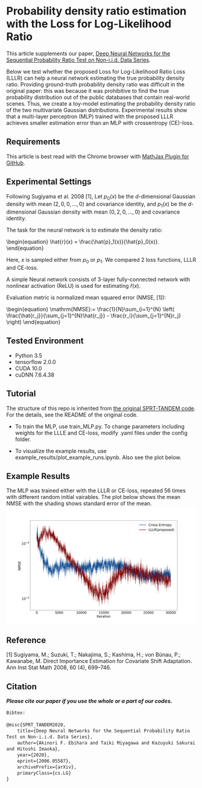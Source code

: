 # Probability density ratio estimation with the Loss for Log-Likelihood Ratio
This article supplements our paper, [Deep Neural Networks for the Sequential Probability Ratio Test on Non-i.i.d. Data Series](https://arxiv.org/abs/2006.05587).  

Below we test whether the proposed Loss for Log-Likelihood Ratio Loss (LLLR) can help a neural network estimating the true probability density ratio. Providing ground-truth probability density ratio was difficult in the original paper: this was because it was prohibitive to find the true probability distribution out of the public databases that contain real-world scenes. Thus, we create a toy-model estimating the probability density ratio of the two multivariate Gaussian distributions. Experimental results show that a multi-layer perceptron (MLP) trained with the proposed LLLR achieves smaller estimation error than an MLP with crossentropy (CE)-loss.

## Requirements
This article is best read with the Chrome browser with [MathJax Plugin for GitHub](https://chrome.google.com/webstore/detail/mathjax-plugin-for-github/ioemnmodlmafdkllaclgeombjnmnbima?hl=en).

## Experimental Settings
Following Sugiyama et al. 2008 [1], Let $p_0(x)$ be the $d$-dimensional Gaussian density with mean $(2, 0, 0, ..., 0)$ and covariance identity, and $p_1(x)$ be the $d$-dimensional Gaussian density with mean $(0, 2, 0, ..., 0)$ and covariance identity. 

The task for the neural network is to estimate the density ratio:

\begin{equation}
\hat{r}(x) = \frac{\hat{p}_1(x)}{\hat{p}_0(x)}.
\end{equation}

Here, $x$ is sampled either from $p_0$ or $p_1$. We compared 2 loss functions, LLLR and CE-loss.

A simple Neural network consists of 3-layer fully-connected network with nonlinear activation (ReLU) is used for estimating $\hat{r}(x)$.  

Evaluation metric is normalized mean squared error (NMSE, [1]):

\begin{equation}
\mathrm{NMSE}:= \frac{1}{N}\sum_{i=1}^{N}
\left(
    \frac{\hat{r_j}}{\sum_{j=1}^{N}\hat{r_j}} -
    \frac{r_i}{\sum_{j=1}^{N}r_j}
\right)
\end{equation}


## Tested Environment
- Python 3.5
- tensorflow 2.0.0
- CUDA 10.0
- cuDNN 7.6.4.38

## Tutorial 
The structure of this repo is inherited from [the original SPRT-TANDEM code](https://github.com/TaikiMiyagawa/SPRT-TANDEM). For the details, see the README of the original code.
- To train the MLP, use train_MLP.py. To change parameters including weights for the LLLE and CE-loss, modify .yaml files under the config folder.  

- To visualize the example results, use example_results/plot_example_runs.ipynb. Also see the plot below.

## Example Results
The MLP was trained either with the LLLR or CE-loss, repeated 56 times with different random initial vairables. The plot below shows the mean NMSE with the shading shows standard error of the mean.
![](./example_results/LLLRvsCE_NMSE.png)

## Reference
[1] Sugiyama, M.; Suzuki, T.; Nakajima, S.; Kashima, H.; von Bünau, P.; Kawanabe, M. Direct Importance Estimation for Covariate Shift Adaptation. Ann Inst Stat Math 2008, 60 (4), 699–746.

## Citation
___Please cite our paper if you use the whole or a part of our codes.___
```
Bibtex:

@misc{SPRT_TANDEM2020,
    title={Deep Neural Networks for the Sequential Probability Ratio Test on Non-i.i.d. Data Series},
    author={Akinori F. Ebihara and Taiki Miyagawa and Kazuyuki Sakurai and Hitoshi Imaoka},
    year={2020},
    eprint={2006.05587},
    archivePrefix={arXiv},
    primaryClass={cs.LG}
}

```
